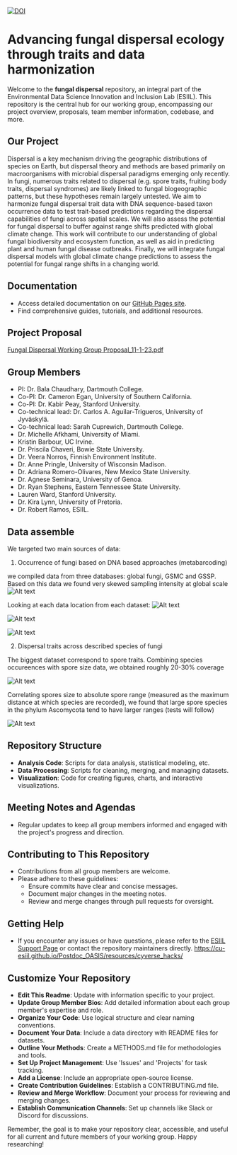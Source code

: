 [![DOI](https://zenodo.org/badge/780491969.svg)](https://zenodo.org/doi/10.5281/zenodo.11167974)

# Advancing fungal dispersal ecology through traits and data harmonization

Welcome to the **fungal dispersal** repository, an integral part of the Environmental Data Science Innovation and Inclusion Lab (ESIIL). This repository is the central hub for our working group, encompassing our project overview, proposals, team member information, codebase, and more.

## Our Project
Dispersal is a key mechanism driving the geographic distributions of species on Earth, but dispersal theory and methods are based primarily on macroorganisms with microbial dispersal paradigms emerging only recently. In fungi, numerous traits related to dispersal (e.g. spore traits, fruiting body traits, dispersal syndromes) are likely linked to fungal biogeographic patterns, but these hypotheses remain largely untested. We aim to harmonize fungal dispersal trait data with DNA sequence-based taxon occurrence data to test trait-based predictions regarding the dispersal capabilities of fungi across spatial scales. We will also assess the potential for fungal dispersal to buffer against range shifts predicted with global climate change. This work will contribute to our understanding of global fungal biodiversity and ecosystem function, as well as aid in predicting plant and human fungal disease outbreaks. Finally, we will integrate fungal dispersal models with global climate change predictions to assess the potential for fungal range shifts in a changing world.

## Documentation
- Access detailed documentation on our [GitHub Pages site](https://your-gh-pages-url/).
- Find comprehensive guides, tutorials, and additional resources.

## Project Proposal
[Fungal Dispersal Working Group Proposal_11-1-23.pdf](https://github.com/CU-ESIIL/fungal_dispersal/files/14826675/Fungal.Dispersal.Working.Group.Proposal_11-1-23.pdf)

## Group Members
- PI: Dr. Bala Chaudhary, Dartmouth College.
- Co-PI: Dr. Cameron Egan, University of Southern California.
- Co-PI: Dr. Kabir Peay, Stanford University.
- Co-technical lead: Dr. Carlos A. Aguilar-Trigueros, University of Jyväskylä.
- Co-technical lead: Sarah Cuprewich, Dartmouth College.
- Dr. Michelle Afkhami, University of Miami.
- Kristin Barbour, UC Irvine.
- Dr. Priscila Chaveri, Bowie State University.
- Dr. Veera Norros, Finnish Environment Institute.
- Dr. Anne Pringle, University of Wisconsin Madison.
- Dr. Adriana Romero-Olivares, New Mexico State University.
- Dr. Agnese Seminara, University of Genoa.
- Dr. Ryan Stephens, Eastern Tennessee State University.
- Lauren Ward, Stanford University.
- Dr. Kira Lynn, University of Pretoria.
- Dr. Robert Ramos, ESIIL.

## Data assemble

We targeted two main sources of data: 

1. Occurrence of fungi based on DNA based approaches (metabarcoding)

we compiled data from three databases: global fungi, GSMC and GSSP. Based on this data we found very skewed sampling intensity at global scale
![Alt text](Figures/sampling_intensity.png)

Looking at each data location from each dataset:
![Alt text](Figures/GF_data.png)

![Alt text](Figures/GSMC_data.png)

![Alt text](Figures/GSSP_data.png)


2. Dispersal traits across described species of fungi

The biggest dataset correspond to spore traits. Combining species occureences with spore size data, we obtained roughly 20-30% coverage

![Alt text](Figures/spore_data_available.png)


Correlating spores size to absolute spore range (measured as the maximum distance at which species are recorded), we found that large spore species in the phylum Ascomycota tend to have larger ranges (tests will follow)

![Alt text](Figures/distances_spore_volume.png)


## Repository Structure
- **Analysis Code**: Scripts for data analysis, statistical modeling, etc.
- **Data Processing**: Scripts for cleaning, merging, and managing datasets.
- **Visualization**: Code for creating figures, charts, and interactive visualizations.

## Meeting Notes and Agendas
- Regular updates to keep all group members informed and engaged with the project's progress and direction.

## Contributing to This Repository
- Contributions from all group members are welcome.
- Please adhere to these guidelines:
  - Ensure commits have clear and concise messages.
  - Document major changes in the meeting notes.
  - Review and merge changes through pull requests for oversight.

## Getting Help
- If you encounter any issues or have questions, please refer to the [ESIIL Support Page](https://esiil-support-page-url/) or contact the repository maintainers directly. https://cu-esiil.github.io/Postdoc_OASIS/resources/cyverse_hacks/

## Customize Your Repository
- **Edit This Readme**: Update with information specific to your project.
- **Update Group Member Bios**: Add detailed information about each group member's expertise and role.
- **Organize Your Code**: Use logical structure and clear naming conventions.
- **Document Your Data**: Include a data directory with README files for datasets.
- **Outline Your Methods**: Create a METHODS.md file for methodologies and tools.
- **Set Up Project Management**: Use 'Issues' and 'Projects' for task tracking.
- **Add a License**: Include an appropriate open-source license.
- **Create Contribution Guidelines**: Establish a CONTRIBUTING.md file.
- **Review and Merge Workflow**: Document your process for reviewing and merging changes.
- **Establish Communication Channels**: Set up channels like Slack or Discord for discussions.

Remember, the goal is to make your repository clear, accessible, and useful for all current and future members of your working group. Happy researching!
